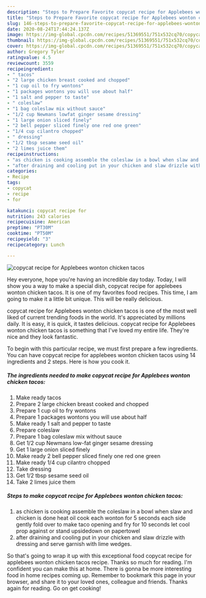 ```yaml
---
description: "Steps to Prepare Favorite copycat recipe for Applebees wonton chicken tacos"
title: "Steps to Prepare Favorite copycat recipe for Applebees wonton chicken tacos"
slug: 146-steps-to-prepare-favorite-copycat-recipe-for-applebees-wonton-chicken-tacos
date: 2020-08-24T17:44:24.137Z
image: https://img-global.cpcdn.com/recipes/51369551/751x532cq70/copycat-recipe-for-applebees-wonton-chicken-tacos-recipe-main-photo.jpg
thumbnail: https://img-global.cpcdn.com/recipes/51369551/751x532cq70/copycat-recipe-for-applebees-wonton-chicken-tacos-recipe-main-photo.jpg
cover: https://img-global.cpcdn.com/recipes/51369551/751x532cq70/copycat-recipe-for-applebees-wonton-chicken-tacos-recipe-main-photo.jpg
author: Gregory Tyler
ratingvalue: 4.5
reviewcount: 3559
recipeingredient:
- " tacos"
- "2 large chicken breast cooked and chopped"
- "1 cup oil to fry wontons"
- "1 packages wontons you will use about half"
- "1 salt and pepper to taste"
- " coleslaw"
- "1 bag coleslaw mix without sauce"
- "1/2 cup Newmans lowfat ginger sesame dressing"
- "1 large onion sliced finely"
- "2 bell pepper sliced finely one red one green"
- "1/4 cup cilantro chopped"
- " dressing"
- "1/2 tbsp sesame seed oil"
- "2 limes juice them"
recipeinstructions:
- "as chicken is cooking assemble the coleslaw in a bowl when slaw and chicken is done heat oil cook each wonton for 5 seconds each side gently fold over to make taco opening and fry for 10 seconds let cool prop against or stand upsidedown on papertowel"
- "after draining and cooling put in your chicken and slaw drizzle with dressing and serve garnish with lime wedges."
categories:
- Recipe
tags:
- copycat
- recipe
- for

katakunci: copycat recipe for 
nutrition: 243 calories
recipecuisine: American
preptime: "PT30M"
cooktime: "PT50M"
recipeyield: "3"
recipecategory: Lunch

---
```



![copycat recipe for Applebees wonton chicken tacos](https://img-global.cpcdn.com/recipes/51369551/751x532cq70/copycat-recipe-for-applebees-wonton-chicken-tacos-recipe-main-photo.jpg)

Hey everyone, hope you're having an incredible day today. Today, I will show you a way to make a special dish, copycat recipe for applebees wonton chicken tacos. It is one of my favorites food recipes. This time, I am going to make it a little bit unique. This will be really delicious.



copycat recipe for Applebees wonton chicken tacos is one of the most well liked of current trending foods in the world. It's appreciated by millions daily. It is easy, it is quick, it tastes delicious. copycat recipe for Applebees wonton chicken tacos is something that I've loved my entire life. They're nice and they look fantastic.


To begin with this particular recipe, we must first prepare a few ingredients. You can have copycat recipe for applebees wonton chicken tacos using 14 ingredients and 2 steps. Here is how you cook it.

<!--inarticleads1-->

##### The ingredients needed to make copycat recipe for Applebees wonton chicken tacos:

1. Make ready  tacos
1. Prepare 2 large chicken breast cooked and chopped
1. Prepare 1 cup oil to fry wontons
1. Prepare 1 packages wontons you will use about half
1. Make ready 1 salt and pepper to taste
1. Prepare  coleslaw
1. Prepare 1 bag coleslaw mix without sauce
1. Get 1/2 cup Newmans low-fat ginger sesame dressing
1. Get 1 large onion sliced finely
1. Make ready 2 bell pepper sliced finely one red one green
1. Make ready 1/4 cup cilantro chopped
1. Take  dressing
1. Get 1/2 tbsp sesame seed oil
1. Take 2 limes juice them




<!--inarticleads2-->

##### Steps to make copycat recipe for Applebees wonton chicken tacos:

1. as chicken is cooking assemble the coleslaw in a bowl when slaw and chicken is done heat oil cook each wonton for 5 seconds each side gently fold over to make taco opening and fry for 10 seconds let cool prop against or stand upsidedown on papertowel
1. after draining and cooling put in your chicken and slaw drizzle with dressing and serve garnish with lime wedges.




So that's going to wrap it up with this exceptional food copycat recipe for applebees wonton chicken tacos recipe. Thanks so much for reading. I'm confident you can make this at home. There is gonna be more interesting food in home recipes coming up. Remember to bookmark this page in your browser, and share it to your loved ones, colleague and friends. Thanks again for reading. Go on get cooking!
